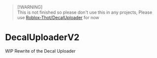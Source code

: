 > [!WARNING]\
> This is not finished so please don't use this in any projects, Please use [Roblox-Thot/DecalUploader](https://github.com/Roblox-Thot/DecalUploader) for now
# DecalUploaderV2
WIP Rewrite of the Decal Uploader
